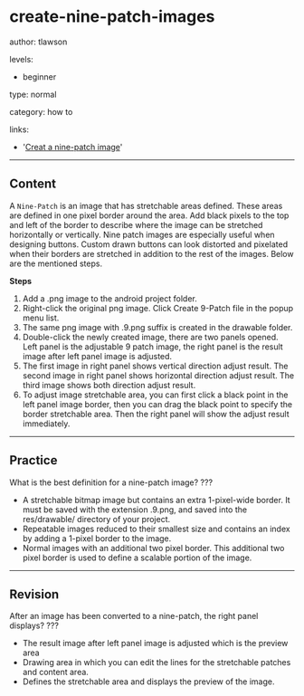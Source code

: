 # create-nine-patch-images
author: tlawson

levels:

  - beginner

type: normal

category: how to

links:

  - '[Creat a nine-patch image](http://www.dev2qa.com/android-nine-patch-image-example/)'

---
## Content

A `Nine-Patch` is an image that has stretchable areas defined. These areas are defined in one pixel border around the area. Add black pixels to the top and left of the border to describe where the image can be stretched horizontally or vertically. Nine patch images are especially useful when designing buttons. Custom drawn buttons can look distorted and pixelated when their borders are stretched in addition to the rest of the images. Below are the mentioned steps. 

**Steps** 

1. Add a .png image to the android project folder. 
2. Right-click the original png image. Click Create 9-Patch file in the popup menu list. 
3. The same png image with .9.png suffix is created in the drawable folder. 
4. Double-click the newly created image, there are two panels opened. Left panel is the adjustable 9 patch image, the right panel is the result image after left panel image is adjusted.
5. The first image in right panel shows vertical direction adjust result. The second image in right panel shows horizontal direction adjust result. The third image shows both direction adjust result.
6. To adjust image stretchable area, you can first click a black point in the left panel image border, then you can drag the black point to specify the border stretchable area. Then the right panel will show the adjust result immediately.


---
## Practice

What is the best definition for a nine-patch image?
???

* A stretchable bitmap image but contains an extra 1-pixel-wide border. It must be saved with the extension .9.png, and saved into the res/drawable/ directory of your project.
* Repeatable images reduced to their smallest size and contains an index by adding a 1-pixel border to the image.
* Normal images with an additional two pixel border. This additional two pixel border is used to define a scalable portion of the image. 

---
## Revision

After an image has been converted to a nine-patch, the right panel displays?
???

* The result image after left panel image is adjusted which is the preview area
* Drawing area in which you can edit the lines for the stretchable patches and content area. 
* Defines the stretchable area and displays the preview of the image. 
